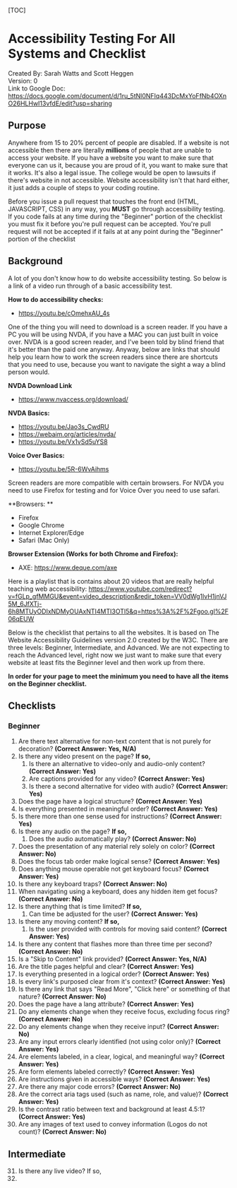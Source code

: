 [TOC]

# Accessibility Testing For All Systems and Checklist
Created By: Sarah Watts and Scott Heggen  
Version: 0  
Link to Google Doc: https://docs.google.com/document/d/1ru_5tNl0NFIq443DcMxYoFfNb4OXnO26HLHwI13vfdE/edit?usp=sharing

## Purpose

Anywhere from 15 to 20% percent of people are disabled. If a website is not accessible then there are 
literally **millions** of people that are unable to access your website. If you have a website you want to 
make sure that everyone can us it, because you are proud of it, you want to make sure that it works. 
It's also a legal issue. The college would be open to lawsuits if there's website in not accessible.
Website accessibility isn't that hard either, it just adds a couple of steps to your coding routine. 
 
Before you issue a pull request that touches the front end (HTML, JAVASCRIPT, CSS) in any way, 
you **MUST** go through accessibility testing. If you code fails at any time during the "Beginner" portion of 
the checklist you must fix it before you're pull request can be accepted. You're pull request will not be accepted if it fails at at
any point during the "Beginner" portion of the checklist

## Background

A lot of you don't know how to do website accessibility testing. So below is a link of a video run through of a basic accessibility test. 

**How to do accessibility checks:**  

* https://youtu.be/cOmehxAU_4s 

One of the thing you will need to download is a screen reader. If you have a PC you will be using NVDA, 
if you have a MAC you can just built in voice over. NVDA is a good screen reader, and I've been told by blind friend that 
it's better than the paid one anyway. Anyway, below are links that should help you learn how to work the screen readers 
since there are shortcuts that you need to use, because you want to navigate the sight a way a blind person would. 

**NVDA Download Link**  

* https://www.nvaccess.org/download/

**NVDA Basics:**  
  
* https://youtu.be/Jao3s_CwdRU  
* https://webaim.org/articles/nvda/   
* https://youtu.be/Vx1vSd5uYS8  


**Voice Over Basics:**  
  
* https://youtu.be/5R-6WvAihms   

Screen readers are more compatible with certain browsers. For NVDA you need to use Firefox for testing and for Voice Over you need to use safari. 

**Browsers: **  
  
* Firefox  
* Google Chrome  
* Internet Explorer/Edge  
* Safari (Mac Only)  

**Browser Extension (Works for both Chrome and Firefox):**  
  
* AXE: https://www.deque.com/axe  

Here is a playlist that is contains about 20 videos that are really helpful teaching web accessibility: 
https://www.youtube.com/redirect?v=fGLp_gfMMGU&event=video_description&redir_token=VV0dWg1lvH1jnVJ5M_6JfXTj-6h8MTUyODIxNDMyOUAxNTI4MTI3OTI5&q=https%3A%2F%2Fgoo.gl%2F06qEUW

Below is the checklist that pertains to all the websites. It is based on The Website Accessibility Guidelines version 2.0 created by the W3C. 
There are three levels: Beginner, Intermediate, and Advanced. We are not expecting to reach the Advanced level, 
right now we just want to make sure that every website at least fits the Beginner level and then work up from there.  

**In order for your page to meet the minimum you need to have all the items on the Beginner checklist.**  

## Checklists   

### Beginner   

1. Are there text alternative for non-text content that is not purely for decoration? **(Correct Answer: Yes, N/A)**  
2. Is there any video present on the page? **If so,**    
    1. Is there an alternative to video-only and audio-only content? **(Correct Answer: Yes)**   
    2. Are captions provided for any video? **(Correct Answer: Yes)**
    3. Is there a second alternative for video with audio? **(Correct Answer: Yes)**     
3. Does the page have a logical structure? **(Correct Answer: Yes)**  
4. Is everything presented in meaningful order? **(Correct Answer: Yes)**
5. Is there more than one sense used for instructions? **(Correct Answer: Yes)**
6. Is there any audio on the page? **If so,**    
    1. Does the audio automatically play? **(Correct Answer: No)**    
7. Does the presentation of any material rely solely on color? **(Correct Answer: No)**  
8. Does the focus tab order make logical sense? **(Correct Answer: Yes)**  
9. Does anything mouse operable not get keyboard focus? **(Correct Answer: Yes)**  
10. Is there any keyboard traps? **(Correct Answer: No)**  
11. When navigating using a keyboard, does any hidden item get focus? **(Correct Answer: No)**  
12. Is there anything that is time limited? **If so,**    
    1. Can time be adjusted for the user? **(Correct Answer: Yes)**    
13. Is there any moving content?  **If so,**    
    1. Is the user provided with controls for moving said content? **(Correct Answer: Yes)**  
14. Is there any content that flashes more than three time per second? **(Correct Answer: No)** 
15. Is a "Skip to Content" link provided? **(Correct Answer: Yes, N/A)** 
16. Are the title pages helpful and clear? **(Correct Answer: Yes)**  
17. Is everything presented in a logical order? **(Correct Answer: Yes)**  
18. Is every link's purposed clear from it's context? **(Correct Answer: Yes)**  
19. Is there any link that says "Read More", "Click here" or something of that nature? **(Correct Answer: No)**  
20. Does the page have a lang attribute? **(Correct Answer: Yes)**  
21. Do any elements change when they receive focus, excluding focus ring? **(Correct Answer: No)**  
22. Do any elements change when they receive input? **(Correct Answer: No)**  
23. Are any input errors clearly identified (not using color only)? **(Correct Answer: Yes)**  
24. Are elements labeled, in a clear, logical, and meaningful way? **(Correct Answer: Yes)**  
25. Are form elements labeled correctly? **(Correct Answer: Yes)**  
26. Are instructions given in accessible ways? **(Correct Answer: Yes)**  
27. Are there any major code errors? **(Correct Answer: No)**  
28. Are the correct aria tags used (such as name, role, and value)? **(Correct Answer: Yes)**  
29. Is the contrast ratio between text and background at least 4.5:1? **(Correct Answer: Yes)**  
30. Are any images of text used to convey information (Logos do not count)? **(Correct Answer: No)**  

## Intermediate  

31. Is there any live video? If so,  
32. 































